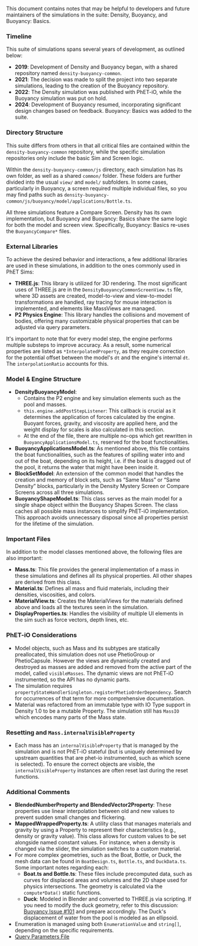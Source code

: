 This document contains notes that may be helpful to developers and future maintainers of the simulations in the suite:
Density, Buoyancy, and Buoyancy: Basics.

### Timeline

This suite of simulations spans several years of development, as outlined below:

- **2019**: Development of Density and Buoyancy began, with a shared repository named `density-buoyancy-common`.
- **2021**: The decision was made to split the project into two separate simulations, leading to the creation of the
  Buoyancy repository.
- **2022**: The Density simulation was published with PhET-iO, while the Buoyancy simulation was put on hold.
- **2024**: Development of Buoyancy resumed, incorporating significant design changes based on feedback. Buoyancy:
  Basics was added to the suite.

### Directory Structure

This suite differs from others in that all critical files are contained within the `density-buoyancy-common` repository,
while the specific simulation repositories only include the basic Sim and Screen logic.

Within the `density-buoyancy-common/js` directory, each simulation has its own folder, as well as a shared `common/`
folder. These folders are further divided into the usual `view/` and `model/` subfolders. In some cases, particularly in
Buoyancy, a screen required multiple individual files, so you may find paths such
as `density-buoyancy-common/js/buoyancy/model/applications/Bottle.ts`.

All three simulations feature a Compare Screen. Density has its own implementation, but Buoyancy and Buoyancy: Basics
share the same logic for both the model and screen view. Specifically, Buoyancy: Basics re-uses the `BuoyancyCompare*`
files.

### External Libraries

To achieve the desired behavior and interactions, a few additional libraries are used in these simulations, in addition
to the ones commonly used in PhET Sims:

- **THREE.js**: This library is utilized for 3D rendering. The most significant uses of THREE.js are in
  the `DensityBuoyancyCommonScreenView.ts` file, where 3D assets are created, model-to-view and view-to-model
  transformations are handled, ray tracing for mouse interaction is implemented, and elements like MassViews are
  managed.
- **P2 Physics Engine**: This library handles the collisions and movement of bodies, offering many customizable physical
  properties that can be adjusted via query parameters.

It's important to note that for every model step, the engine performs multiple substeps to improve accuracy. As a
result, some numerical properties are listed as `*InterpolatedProperty`, as they require correction for the potential
offset between the model's `dt` and the engine's internal `dt`. The `interpolationRatio` accounts for this.

### Model & Engine Structure

- **DensityBuoyancyModel**:
  - Contains the P2 engine and key simulation elements such as the pool and masses.
  - `this.engine.addPostStepListener`: This callback is crucial as it determines the application of forces calculated by
    the engine. Buoyant forces, gravity, and viscosity are applied here, and the weight display for scales is also
    calculated in this section.
  - At the end of the file, there are multiple no-ops which get rewritten in `BuoyancyApplicationsModel.ts`, reserved
    for the boat functionalities.
- **BuoyancyApplicationsModel.ts**: As mentioned above, this file contains the boat functionalities, such as the
  features of spilling water into and out of the boat, depending on its height, i.e. if the boat is dragged out of the
  pool, it returns the water that might have been inside it.
- **BlockSetModel**: An extension of the common model that handles the creation and memory of block sets, such as “Same
  Mass” or “Same Density” blocks, particularly in the Density Mystery Screen or Compare Screens across all three
  simulations.
- **BuoyancyShapeModel.ts**: This class serves as the main model for a single shape object within the Buoyancy Shapes
  Screen. The class caches all possible mass instances to simplify PhET-iO implementation. This approach avoids
  unnecessary disposal since all properties persist for the lifetime of the simulation.

### Important Files

In addition to the model classes mentioned above, the following files are also important:

- **Mass.ts**: This file provides the general implementation of a mass in these simulations and defines all its physical
  properties. All other shapes are derived from this class.
- **Material.ts**: Defines all mass and fluid materials, including their densities, viscosities, and colors.
- **MaterialView.ts**: Creates the MaterialViews for the materials defined above and loads all the textures seen in the
  simulation.
- **DisplayProperties.ts**: Handles the visibility of multiple UI elements in the sim such as force vectors, depth
  lines, etc.

### PhET-iO Considerations

- Model objects, such as Mass and its subtypes are statically preallocated, this simulation does not use PhetioGroup or
  PhetioCapsule. However the views are dynamically created and destroyed as masses are added and removed from the active
  part of the model, called `visibleMasses`. The dynamic views are not PhET-iO instrumented, so the API has no dynamic
  parts.
- The simulation requires `propertyStateHandlerSingleton.registerPhetioOrderDependency`. Search for occurrences of that
  term for more comprehensive documentation.
- Material was refactored from an immutable type with IO Type support in Density 1.0 to be a mutable Property. The
  simulation still has `MassIO` which encodes many parts of the Mass state.

### Resetting and `Mass.internalVisibleProperty`

- Each mass has an `internalVisibleProperty` that is managed by the simulation and is not PhET-iO stateful (but is
  uniquely determined by upstream quantities that are phet-io instrumented, such as which scene is selected). To ensure
  the correct objects are visible, the `internalVisibleProperty` instances are often reset last during the reset
  functions.

### Additional Comments

- **BlendedNumberProperty and BlendedVector2Property**: These properties use linear interpolation between old and new
  values to prevent sudden small changes and flickering.
- **MappedWrappedProperty.ts**: A utility class that manages materials and gravity by using a Property to represent
  their characteristics (e.g., density or gravity value). This class allows for custom values to be set alongside named
  constant values. For instance, when a density is changed via the slider, the simulation switches to a custom material.
- For more complex geometries, such as the Boat, Bottle, or Duck, the mesh data can be found
  in `BoatDesign.ts`, `Bottle.ts`, and `DuckData.ts`. Some important notes regarding each:
  - **Boat.ts and Bottle.ts**: These files include precomputed data, such as curves for displaced areas and volumes and
    the 2D shape used for physics intersections. The geometry is calculated via the `compute*Data()` static functions.
  - **Duck**: Modeled in Blender and converted to THREE.js via scripting. If you need to modify the duck geometry, refer
    to this discussion: [Buoyancy Issue #101](https://github.com/phetsims/buoyancy/issues/101) and prepare accordingly.
    The Duck's displacement of water from the pool is modeled as an ellipsoid.
- Enumeration is managed using both `EnumerationValue` and `string[]`, depending on the specific requirements.
- [Query Parameters File](https://github.com/phetsims/density-buoyancy-common/blob/main/js/common/DensityBuoyancyCommonQueryParameters.ts)

